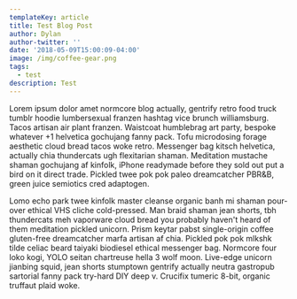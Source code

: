 ```yaml
---
templateKey: article
title: Test Blog Post
author: Dylan
author-twitter: ''
date: '2018-05-09T15:00:09-04:00'
image: /img/coffee-gear.png
tags:
  - test
description: Test
---
```

Lorem ipsum dolor amet normcore blog actually, gentrify retro food truck tumblr hoodie lumbersexual franzen hashtag vice brunch williamsburg. Tacos artisan air plant franzen. Waistcoat humblebrag art party, bespoke whatever +1 helvetica gochujang fanny pack. Tofu microdosing forage aesthetic cloud bread tacos woke retro. Messenger bag kitsch helvetica, actually chia thundercats ugh flexitarian shaman. Meditation mustache shaman gochujang af kinfolk, iPhone readymade before they sold out put a bird on it direct trade. Pickled twee pok pok paleo dreamcatcher PBR&B, green juice semiotics cred adaptogen.



Lomo echo park twee kinfolk master cleanse organic banh mi shaman pour-over ethical VHS cliche cold-pressed. Man braid shaman jean shorts, tbh thundercats meh vaporware cloud bread you probably haven't heard of them meditation pickled unicorn. Prism keytar pabst single-origin coffee gluten-free dreamcatcher marfa artisan af chia. Pickled pok pok mlkshk tilde celiac beard taiyaki biodiesel ethical messenger bag. Normcore four loko kogi, YOLO seitan chartreuse hella 3 wolf moon. Live-edge unicorn jianbing squid, jean shorts stumptown gentrify actually neutra gastropub sartorial fanny pack try-hard DIY deep v. Crucifix tumeric 8-bit, organic truffaut plaid woke.

